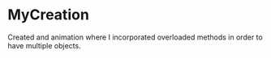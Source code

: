 # MyCreation

Created and animation where I incorporated overloaded methods in order to have multiple objects. 

